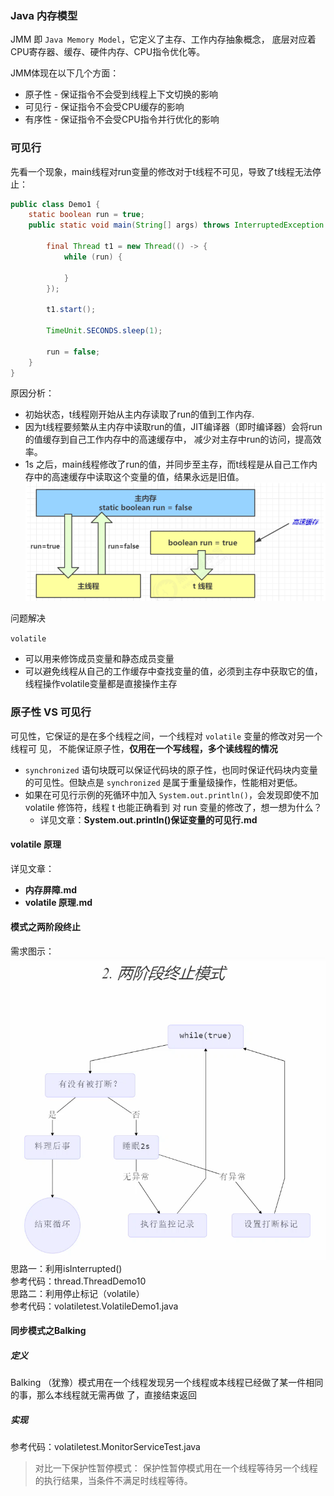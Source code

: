 ### Java 内存模型
JMM 即 `Java Memory Model`，它定义了主存、工作内存抽象概念，
底层对应着CPU寄存器、缓存、硬件内存、CPU指令优化等。

JMM体现在以下几个方面：
* 原子性 - 保证指令不会受到线程上下文切换的影响
* 可见行 - 保证指令不会受CPU缓存的影响
* 有序性 - 保证指令不会受CPU指令并行优化的影响

### 可见行
先看一个现象，main线程对run变量的修改对于t线程不可见，导致了t线程无法停止：
```java
public class Demo1 {
    static boolean run = true;
    public static void main(String[] args) throws InterruptedException {

        final Thread t1 = new Thread(() -> {
            while (run) {

            }
        });

        t1.start();

        TimeUnit.SECONDS.sleep(1);

        run = false;
    }
}
```

原因分析：
* 初始状态，t线程刚开始从主内存读取了run的值到工作内存.
* 因为t线程要频繁从主内存中读取run的值，JIT编译器（即时编译器）会将run的值缓存到自己工作内存中的高速缓存中，
  减少对主存中run的访问，提高效率。
* 1s 之后，main线程修改了run的值，并同步至主存，而t线程是从自己工作内存中的高速缓存中读取这个变量的值，结果永远是旧值。
![JMM可见行问题解释.png](JMM可见行问题解释.png)

问题解决

`volatile`

* 可以用来修饰成员变量和静态成员变量
* 可以避免线程从自己的工作缓存中查找变量的值，必须到主存中获取它的值，线程操作volatile变量都是直接操作主存

### 原子性 VS 可见行
可见性，它保证的是在多个线程之间，一个线程对 `volatile` 变量的修改对另一个线程可
见， 不能保证原子性，**仅用在一个写线程，多个读线程的情况**

* `synchronized` 语句块既可以保证代码块的原子性，也同时保证代码块内变量的可见性。但缺点是
`synchronized` 是属于重量级操作，性能相对更低。
* 如果在可见行示例的死循环中加入 `System.out.println()`，会发现即使不加 volatile 修饰符，线程 t 也能正确看到
对 run 变量的修改了，想一想为什么？
  * 详见文章：**System.out.println()保证变量的可见行.md**
  
#### volatile 原理
详见文章：
* **内存屏障.md**
* **volatile 原理.md**

#### 模式之两阶段终止
需求图示：<br/>
![两阶段终止模式.png](两阶段终止模式.png)
思路一：利用isInterrupted()<br/>
参考代码：thread.ThreadDemo10<br/>
思路二：利用停止标记（volatile）<br/>
参考代码：volatiletest.VolatileDemo1.java<br/>

#### 同步模式之Balking
##### 定义
Balking （犹豫）模式用在一个线程发现另一个线程或本线程已经做了某一件相同的事，那么本线程就无需再做
了，直接结束返回<br/>
##### 实现
参考代码：volatiletest.MonitorServiceTest.java
> 对比一下保护性暂停模式：
> 保护性暂停模式用在一个线程等待另一个线程的执行结果，当条件不满足时线程等待。
